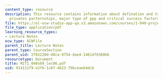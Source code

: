 ```yaml
---
content_type: resource
description: This resource contains information about defination and types of public
  privates parternships, major type of ppp and critical success factors for ppps.
file: https://ol-ocw-studio-app-qa.s3.amazonaws.com/courses/1-040-project-management-spring-2009/914111f9e2f61c07462379bceaeb4dcb_MIT1_040s09_lec06.pdf
file_type: application/pdf
learning_resource_types:
- Lecture Notes
ocw_type: OCWFile
parent_title: Lecture Notes
parent_type: CourseSection
parent_uid: 2f81220d-d8ca-9754-dae4-14614f6360bb
resourcetype: Document
title: MIT1_040s09_lec06.pdf
uid: 914111f9-e2f6-1c07-4623-79bceaeb4dcb
---
```

